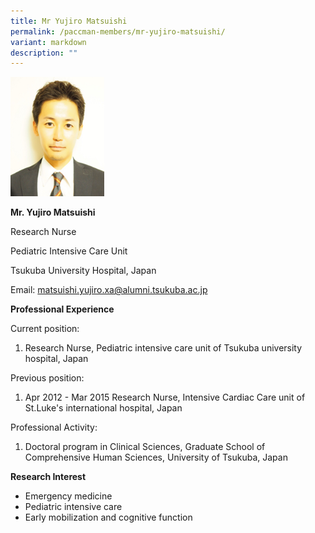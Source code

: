 ```yaml
---
title: Mr Yujiro Matsuishi
permalink: /paccman-members/mr-yujiro-matsuishi/
variant: markdown
description: ""
---
```

<img src="/images/PACCMAN%20Pediatric%20Acute/Members/Yujiro_Matsuishi.png" style="width:150px">

**Mr. Yujiro Matsuishi**

Research Nurse

Pediatric Intensive Care Unit

Tsukuba University Hospital, Japan

Email:&nbsp;[matsuishi.yujiro.xa@alumni.tsukuba.ac.jp](mailto:matsuishi.yujiro.xa@alumni.tsukuba.ac.jp)

**Professional Experience**

Current position:

1.  Research Nurse, Pediatric intensive care unit of Tsukuba university hospital, Japan

Previous position:

1.  Apr 2012 - Mar 2015 Research Nurse, Intensive Cardiac Care unit of St.Luke's international hospital, Japan

Professional Activity:

1.  Doctoral program in Clinical Sciences, Graduate School of Comprehensive Human Sciences, University of Tsukuba, Japan

**Research Interest**

*   Emergency medicine
*   Pediatric intensive care
*   Early mobilization and cognitive function